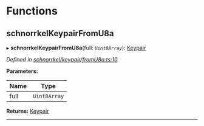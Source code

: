 

# Functions

<a id="schnorrkelkeypairfromu8a"></a>

##  schnorrkelKeypairFromU8a

▸ **schnorrkelKeypairFromU8a**(full: *`Uint8Array`*): [Keypair](_types_.md#keypair)

*Defined in [schnorrkel/keypair/fromU8a.ts:10](https://github.com/polkadot-js/common/blob/3d2a5d9/packages/util-crypto/src/schnorrkel/keypair/fromU8a.ts#L10)*

**Parameters:**

| Name | Type |
| ------ | ------ |
| full | `Uint8Array` |

**Returns:** [Keypair](_types_.md#keypair)

___

